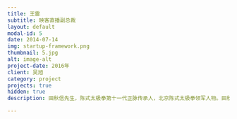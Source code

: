 ```yaml
---
title: 王雷
subtitle: 映客直播副总裁
layout: default
modal-id: 5
date: 2014-07-14
img: startup-framework.png
thumbnail: 5.jpg
alt: image-alt
project-date: 2016年
client: 吴旭
category: project
projects: true
hidden: true
description: 田秋信先生，陈式太极拳第十一代正脉传承人，北京陈式太极拳领军人物。田秋信先生祖籍河北宛县，1942年生于北京。师承家叔田秀臣。田秀臣先生为太极宗师陈发科先生的高足，德艺双馨，亦为一代太极名家。田秋信先生通过六十余年的勤学苦练，真积力久，功臻上乘，不仅全面继承了自陈发科先生至田秀臣先生的一脉正传，而且在继承传统的基础之上又将陈氏太极拳发展到了一个崭新的高度。

---
```

